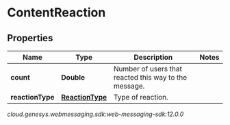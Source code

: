 # ContentReaction


## Properties

| Name | Type | Description | Notes |
| ------------ | ------------- | ------------- | ------------- |
| **count** | **Double** | Number of users that reacted this way to the message. |  |
| **reactionType** | [**ReactionType**](ReactionType) | Type of reaction. |  |




_cloud.genesys.webmessaging.sdk:web-messaging-sdk:12.0.0_
